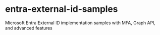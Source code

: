 # entra-external-id-samples
Microsoft Entra External ID implementation samples with MFA, Graph API, and advanced features
